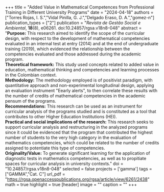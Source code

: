 +++
title = "Added Value in Mathematical Competences from Professional Training in Different University Programs"
date = "2024-04-18"
authors = ["Torres Rojas, I. S.","Vidal Pinilla, G. J.","Delgado Eraso, D. A.","gomez-n"]
publication_types = ["2"]
publication = "*Revista de Gestão Social e Ambiental*, **18**(8), e06261. doi:10.24857/rgsa.v18n8-048"
abstract = "**Purpose:** This research aimed to identify the scope of the curricular design, with respect to the development of mathematical competencies evaluated in an internal test at entry (2014) and at the end of undergraduate training (2019), which evidenced the relationship between the competencies evaluated and those addressed during the academic program. <br>**Theoretical framework:** This study used concepts related to added value in education, mathematical thinking and competencies and learning processes in the Colombian context.<br>**Methodology:** The methodology employed is of positivist paradigm, with quantitative approach and non-experimental longitudinal design, applying an evaluation instrument "Eearly alerts", to then correlate these results with the number of credits of mathematical competencies in the academic pensum of the programs.<br>**Recommendations:** This research can be used as an instrument for curricular analysis of the programs studied and is constituted as a tool that contributes to other Higher Education Institutions (HEI).<br>**Practical and social implications of the research:** This research seeks to support curricular analysis and restructuring in the analyzed programs since it could be evidenced that the program that contributed the highest number of students to the very high category in the evaluation of mathematics competencies, which could be related to the number of credits assigned to potentiate this type of competencies.<br>**Originality/Value:** To generate significant learning for the application of diagnostic tests in mathematics competencies, as well as to propitiate spaces for curricular analysis in university contexts."
doi = "10.24857/rgsa.v18n8-048"
selected = false
projects = ['gamma']
tags = ["GAMMA","Cat. C"]
url_pdf = "https://rgsa.openaccesspublications.org/rgsa/article/view/6261/2438"
math = true
highlight = true
[header]
image = ""
caption = ""
+++

